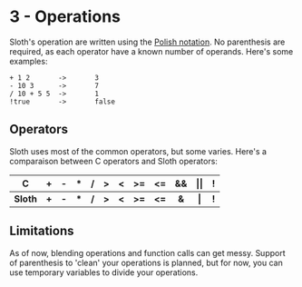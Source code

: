 # 3 - Operations

Sloth's operation are written using the [Polish notation](https://en.wikipedia.org/wiki/Polish_notation). No parenthesis are required, as each operator have a known number of operands. Here's some examples:
```
+ 1 2       ->       3
- 10 3      ->       7
/ 10 + 5 5  ->       1
!true       ->       false
```

## Operators

Sloth uses most of the common operators, but some varies. Here's a comparaison between C operators and Sloth operators:

|     C     |   +   |   -   |   *   |   /   |   >   |   <   |   >=   |   <=   |   &&  |  \|\|  |   !   |
|:---------:|:-----:|:-----:|:-----:|:-----:|:-----:|:-----:|:------:|:------:|:-----:|:------:|:-----:|
| **Sloth** | **+** | **-** | **\*** | **/** | **>** | **<** | **>=** | **<=** | **&** | **\|** | **!** |


## Limitations

As of now, blending operations and function calls can get messy. Support of parenthesis to 'clean' your operations is planned, but for now, you can use temporary variables to divide your operations.